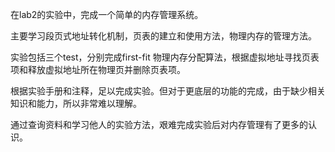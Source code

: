 在lab2的实验中，完成一个简单的内存管理系统。

主要学习段页式地址转化机制，页表的建立和使用方法，物理内存的管理方法。

实验包括三个test，分别完成first-fit 物理内存分配算法，根据虚拟地址寻找页表项和释放虚拟地址所在物理页并删除页表项。

根据实验手册和注释，足以完成实验。但对于更底层的功能的完成，由于缺少相关知识和能力，所以非常难以理解。

通过查询资料和学习他人的实验方法，艰难完成实验后对内存管理有了更多的认识。
